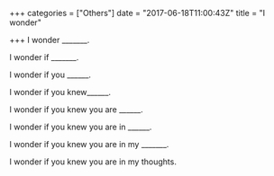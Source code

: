 +++
categories = ["Others"]
date = "2017-06-18T11:00:43Z"
title = "I wonder"

+++
I wonder _______.

I wonder if _______.

I wonder if you ______.

I wonder if you knew______.

I wonder if you knew you are ______.

I wonder if you knew you are in ______.

I wonder if you knew you are in my _______.

I wonder if you knew you are in my thoughts.
